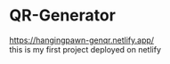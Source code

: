 # QR-Generator
https://hangingpawn-genqr.netlify.app/
<br>
this is my first project deployed on netlify
